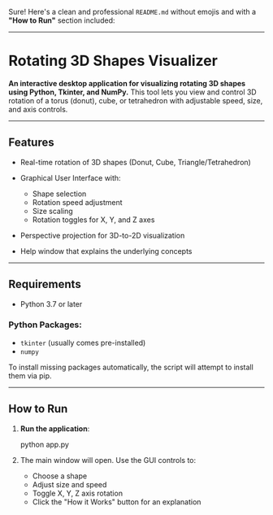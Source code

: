 Sure! Here's a clean and professional `README.md` without emojis and with a **"How to Run"** section included:

---

# Rotating 3D Shapes Visualizer

**An interactive desktop application for visualizing rotating 3D shapes using Python, Tkinter, and NumPy.**
This tool lets you view and control 3D rotation of a torus (donut), cube, or tetrahedron with adjustable speed, size, and axis controls.

---

## Features

* Real-time rotation of 3D shapes (Donut, Cube, Triangle/Tetrahedron)
* Graphical User Interface with:

  * Shape selection
  * Rotation speed adjustment
  * Size scaling
  * Rotation toggles for X, Y, and Z axes
* Perspective projection for 3D-to-2D visualization
* Help window that explains the underlying concepts

---

## Requirements

* Python 3.7 or later

### Python Packages:

* `tkinter` (usually comes pre-installed)
* `numpy`

To install missing packages automatically, the script will attempt to install them via pip.

---

## How to Run

1. **Run the application**:

     python app.py


2. The main window will open. Use the GUI controls to:

   * Choose a shape
   * Adjust size and speed
   * Toggle X, Y, Z axis rotation
   * Click the "How it Works" button for an explanation


